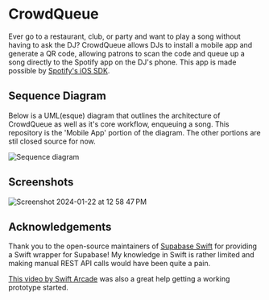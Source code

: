# CrowdQueue
Ever go to a restaurant, club, or party and want to play a song without having to ask the DJ? CrowdQueue allows DJs to 
install a mobile app and generate a QR code, allowing patrons to scan the code and queue up a song directly to the 
Spotify app on the DJ's phone. 
This app is made possible by [Spotify's iOS SDK](https://github.com/spotify/ios-sdk). 

## Sequence Diagram

Below is a UML(esque) diagram that outlines the architecture of CrowdQueue as well as it's core workflow, enqueuing a song. 
This repository is the 'Mobile App' portion of the diagram. The other portions are stil closed source for now. 

![Sequence diagram](https://github.com/LawnmowerDave/CrowdQueue/assets/19471665/3d932618-1b4c-4cfb-9e94-5017f95eac2a)

## Screenshots 

![Screenshot 2024-01-22 at 12 58 47 PM](https://github.com/LawnmowerDave/CrowdQueue/assets/19471665/f21fbb17-714e-46f5-bfa4-f47528d02355)

## Acknowledgements

Thank you to the open-source maintainers of [Supabase Swift](https://github.com/supabase-community/supabase-swift) for 
providing a Swift wrapper for Supabase! My knowledge in Swift is rather limited and making manual REST API calls would
have been quite a pain.

[This video by Swift Arcade](https://www.youtube.com/watch?v=kYkdti9mLzo&pp=ygUPc3BvdGlmeSBpb3Mgc2Rr) was also a great
help getting a working prototype started. 
